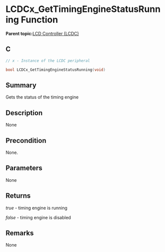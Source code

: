 # LCDCx\_GetTimingEngineStatusRunning Function

**Parent topic:**[LCD Controller \(LCDC\)](GUID-6C399A67-3956-464B-9055-02C390FC3228.md)

## C

```c
// x - Instance of the LCDC peripheral

bool LCDCx_GetTimingEngineStatusRunning(void)
```

## Summary

Gets the status of the timing engine

## Description

None

## Precondition

None.

## Parameters

None

## Returns

*true* - timing engine is running

*false* - timing engine is disabled

## Remarks

None

